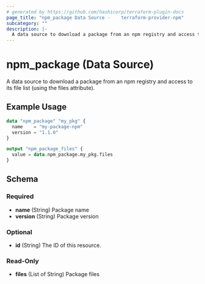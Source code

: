 ```yaml
---
# generated by https://github.com/hashicorp/terraform-plugin-docs
page_title: "npm_package Data Source -    terraform-provider-npm"
subcategory: ""
description: |-
  A data source to download a package from an npm registry and access to its file list (using the files attribute).
---
```


# npm_package (Data Source)

A data source to download a package from an npm registry and access to its file list (using the files attribute).

## Example Usage

```terraform
data "npm_package" "my_pkg" {
  name    = "my-package-npm"
  version = "1.1.0"
}

output "npm_package_files" {
  value = data.npm_package.my_pkg.files
}
```

<!-- schema generated by tfplugindocs -->
## Schema

### Required

- **name** (String) Package name
- **version** (String) Package version

### Optional

- **id** (String) The ID of this resource.

### Read-Only

- **files** (List of String) Package files


